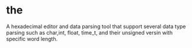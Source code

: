 the
===

A hexadecimal editor and data parsing tool that support several data type parsing such as char,int, float, time_t, and their unsigned versin with specific word length.
